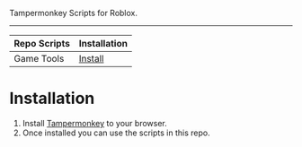 Tampermonkey Scripts for Roblox.

---

Repo Scripts | Installation
------------ | -------------
Game Tools |[Install](https://github.com/RHGDEV/RobloxTMScripts/raw/main/gametools.user.js)


# Installation
1. Install [Tampermonkey](https://www.tampermonkey.net/) to your browser.
2. Once installed you can use the scripts in this repo.
